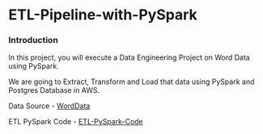 # ETL-Pipeline-with-PySpark

<h3 align="left">Introduction</h3>

In this project, you will execute a Data Engineering Project on Word Data using PySpark.

We are going to Extract, Transform and Load that data using PySpark and Postgres Database in AWS.

Data Source - <a href="https://github.com/sagardhavalgi/ETL-Pipeline-with-PySpark/blob/main/WordData.txt"> WordData</a>

ETL PySpark Code - <a href="https://github.com/sagardhavalgi/ETL-Pipeline-with-PySpark/blob/main/ETL-PySpark-Code.py">ETL-PySpark-Code </a>

